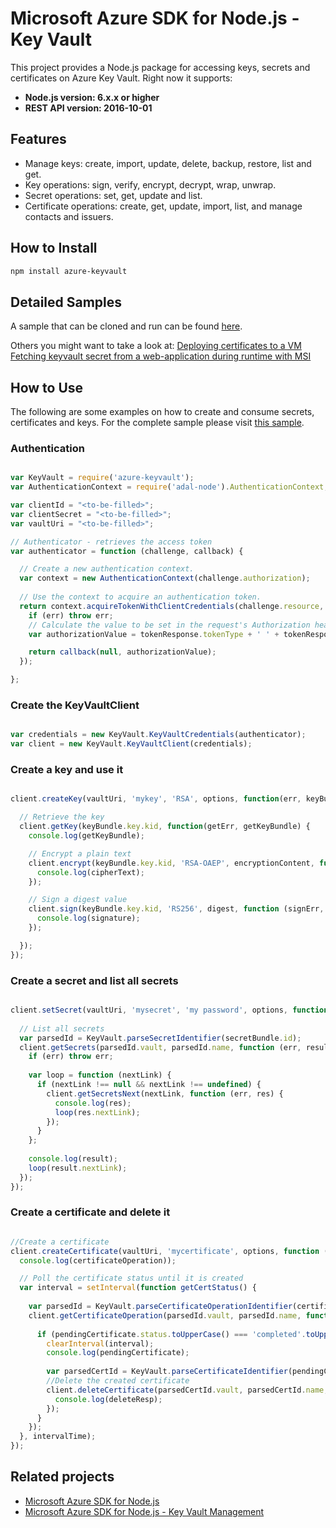 # Microsoft Azure SDK for Node.js - Key Vault

This project provides a Node.js package for accessing keys, secrets and certificates on Azure Key Vault. Right now it supports:
- **Node.js version: 6.x.x or higher**
- **REST API version: 2016-10-01**

## Features

- Manage keys: create, import, update, delete, backup, restore, list and get.
- Key operations: sign, verify, encrypt, decrypt, wrap, unwrap.
- Secret operations: set, get, update and list.
- Certificate operations: create, get, update, import, list, and manage contacts and issuers.

## How to Install

```bash
npm install azure-keyvault
```
## Detailed Samples
A sample that can be cloned and run can be found [here](https://github.com/Azure-Samples/key-vault-node-getting-started).

Others you might want to take a look at:
[Deploying certificates to a VM](https://github.com/Azure-Samples/key-vault-node-deploy-certificates-to-vm)
[Fetching keyvault secret from a web-application during runtime with MSI](https://github.com/Azure-Samples/app-service-msi-keyvault-node)

## How to Use

The following are some examples on how to create and consume secrets, certificates and keys.
For the complete sample please visit [this sample](https://github.com/Azure/azure-sdk-for-node/tree/master/lib/services/keyVault/sample.js).

### Authentication

```javascript

var KeyVault = require('azure-keyvault');
var AuthenticationContext = require('adal-node').AuthenticationContext;

var clientId = "<to-be-filled>";
var clientSecret = "<to-be-filled>";
var vaultUri = "<to-be-filled>";

// Authenticator - retrieves the access token
var authenticator = function (challenge, callback) {

  // Create a new authentication context.
  var context = new AuthenticationContext(challenge.authorization);
  
  // Use the context to acquire an authentication token.
  return context.acquireTokenWithClientCredentials(challenge.resource, clientId, clientSecret, function (err, tokenResponse) {
    if (err) throw err;
    // Calculate the value to be set in the request's Authorization header and resume the call.
    var authorizationValue = tokenResponse.tokenType + ' ' + tokenResponse.accessToken;

    return callback(null, authorizationValue);
  });

};
```

### Create the KeyVaultClient

```javascript

var credentials = new KeyVault.KeyVaultCredentials(authenticator);
var client = new KeyVault.KeyVaultClient(credentials);
```

### Create a key and use it

```javascript

client.createKey(vaultUri, 'mykey', 'RSA', options, function(err, keyBundle) {

  // Retrieve the key
  client.getKey(keyBundle.key.kid, function(getErr, getKeyBundle) {    
    console.log(getKeyBundle);

    // Encrypt a plain text
    client.encrypt(keyBundle.key.kid, 'RSA-OAEP', encryptionContent, function (encryptErr, cipherText) {		 
      console.log(cipherText);
    });

    // Sign a digest value
    client.sign(keyBundle.key.kid, 'RS256', digest, function (signErr, signature) {	 
      console.log(signature);
    });

  });
});
```


### Create a secret and list all secrets

```javascript

client.setSecret(vaultUri, 'mysecret', 'my password', options, function (err, secretBundle) {
  
  // List all secrets
  var parsedId = KeyVault.parseSecretIdentifier(secretBundle.id);
  client.getSecrets(parsedId.vault, parsedId.name, function (err, result) {
    if (err) throw err;
    
    var loop = function (nextLink) {
      if (nextLink !== null && nextLink !== undefined) {
        client.getSecretsNext(nextLink, function (err, res) {
          console.log(res);
          loop(res.nextLink);
        });
      }
    };
    
    console.log(result);
    loop(result.nextLink);
  });
});
```

### Create a certificate and delete it

```javascript

//Create a certificate
client.createCertificate(vaultUri, 'mycertificate', options, function (err, certificateOperation) {
  console.log(certificateOperation));

  // Poll the certificate status until it is created
  var interval = setInterval(function getCertStatus() {
        
    var parsedId = KeyVault.parseCertificateOperationIdentifier(certificateOperation.id);
    client.getCertificateOperation(parsedId.vault, parsedId.name, function (err, pendingCertificate) {
      
      if (pendingCertificate.status.toUpperCase() === 'completed'.toUpperCase()) {
        clearInterval(interval);        
        console.log(pendingCertificate);
        
        var parsedCertId = KeyVault.parseCertificateIdentifier(pendingCertificate.target);
        //Delete the created certificate
        client.deleteCertificate(parsedCertId.vault, parsedCertId.name, function (delErr, deleteResp) {          
          console.log(deleteResp);
        });
      }
    });
  }, intervalTime);
});

```

## Related projects

- [Microsoft Azure SDK for Node.js](https://github.com/azure/azure-sdk-for-node)
- [Microsoft Azure SDK for Node.js - Key Vault Management](https://github.com/Azure/azure-sdk-for-node/tree/master/lib/services/keyVaultManagement)
